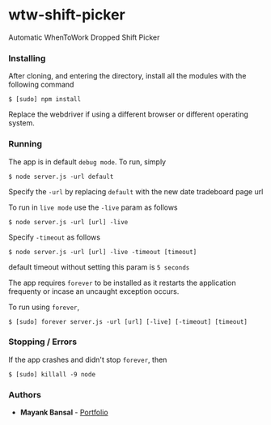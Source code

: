 # wtw-shift-picker
Automatic WhenToWork Dropped Shift Picker

### Installing
After cloning, and entering the directory, install all the modules with the following command
```
$ [sudo] npm install
```
Replace the webdriver if using a different browser or different operating system.

### Running
The app is in default ```debug mode```. To run, simply
```
$ node server.js -url default
```
Specify the ```-url``` by replacing ```default``` with the new date tradeboard page url

To run in ```live mode``` use the ```-live``` param as follows
```
$ node server.js -url [url] -live
```

Specify  ```-timeout``` as follows
```
$ node server.js -url [url] -live -timeout [timeout]
```
default timeout without setting this param is ```5 seconds```

The app requires ```forever``` to be installed as it restarts the application frequenty or incase an uncaught exception occurs.

To run using ```forever```, 
```
$ [sudo] forever server.js -url [url] [-live] [-timeout] [timeout]
```

### Stopping / Errors
If the app crashes and didn't stop ```forever```, then
```
$ [sudo] killall -9 node
```

### Authors
  * **Mayank Bansal** - [Portfolio](https://manky.me)
